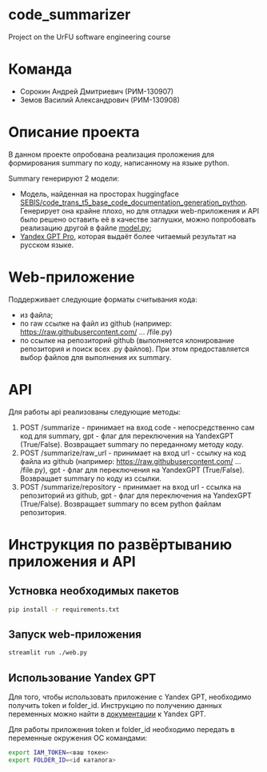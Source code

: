 # code_summarizer
Project on the UrFU software engineering course

# Команда
- Сорокин Андрей Дмитриевич (РИМ-130907)
- Земов Василий Александрович (РИМ-130908)

# Описание проекта
В данном проекте опробована реализация проложения для формирования summary по коду, написанному на языке python.

Summary генерируют 2 модели:
- Модель, найденная на просторах huggingface [SEBIS/code_trans_t5_base_code_documentation_generation_python](https://huggingface.co/SEBIS/code_trans_t5_base_code_documentation_generation_python). Генерирует она крайне плохо, но для отладки web-приложения и API было решено оставить её в качестве заглушки, можно попробовать реализацию другой в файле [model.py](./model.py);
- [Yandex GPT Pro](https://yandex.cloud/ru/docs/foundation-models/concepts/yandexgpt/), которая выдаёт более читаемый результат на русском языке.

# Web-приложение
Поддерживает следующие форматы считывания кода:
- из файла;
- по raw ссылке на файл из github (например: https://raw.githubusercontent.com/ ... /file.py)
- по ссылке на репозиторий github (выполняется клонирование репозитория и поиск всех .py файлов). При этом предоставляется выбор файлов для выполнения их summary.

# API
Для работы api реализованы следующие методы:
1. POST /summarize - принимает на вход code - непосредственно сам код для summary, gpt - флаг для переключения на YandexGPT (True/False). Возвращает summary по переданному методу коду.
2. POST /summarize/raw_url - принимает на вход url - ссылку на код файла из github (например: https://raw.githubusercontent.com/ ... /file.py), gpt - флаг для переключения на YandexGPT (True/False). Возвращает summary по коду из ссылки.
3. POST /summarize/repository - принимает на вход url - ссылка на репозиторий из github, gpt - флаг для переключения на YandexGPT (True/False). Возвращает summary по всем python файлам репозитория. 

# Инструкция по развёртыванию приложения и API
## Устновка необходимых пакетов
```bash
pip install -r requirements.txt
```
## Запуск web-приложения
```bash
streamlit run ./web.py
```
## Использование Yandex GPT
Для того, чтобы использовать приложение с Yandex GPT, необходимо получить token и folder_id. Инструкцию по получению данных переменных можно найти в [документации](https://yandex.cloud/ru/docs/foundation-models/api-ref/authentication) к Yandex GPT.

Для работы приложения token и folder_id необходимо передать в переменные окружения ОС командами:
```bash
export IAM_TOKEN=<ваш токен>
export FOLDER_ID=<id каталога>
```
